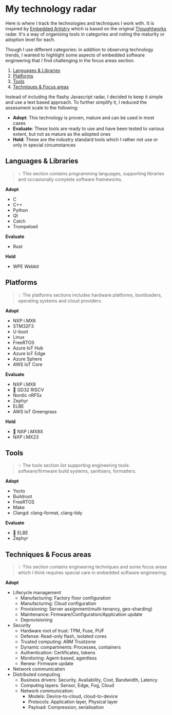 My technology radar
===================

Here is where I track the technologies and techniques I work with. It is
inspired by [Embedded Artistry](https://embeddedartistry.com) which is
based on the original [Thoughtworks](https://www.thoughtworks.com/radar)
radar. It's a way of organising tools in categories and noting the
maturity or adoption level for each.

Though I use different categories: in addition to
observing technology trends, I wanted to highlight some aspects of
embedded software engineering that I find challenging in the focus areas
section.

1.  [Languages & Libraries](#Languages%20&%20Libraries)
2.  [Platforms](#platforms)
3.  [Tools](#tools)
4.  [Techniques & Focus areas](#Techniques%20&%20focus%20areas)

Instead of including the flashy Javascript radar, I decided to keep it
simple and use a text based approach. To further simplify it, I reduced
the assessment scale to the following:

- **Adopt**: This technology is proven, mature and can be used in most
  cases
- **Evaluate**: These tools are ready to use and have been tested to
  various extent, but not as mature as the adopted ones
- **Hold**: These are the industry standard tools which I rather not use
  or only in special circumstances

Languages & Libraries
---------------------

> 💡 This section contains programming languages, supporting libraries
> and occasionally complete software frameworks.

**Adopt**

- C
- C++
- Python
- Qt
- Catch
- Trompeloeil

**Evaluate**

- Rust

**Hold**

- WPE Webkit

Platforms
---------

> 💡 The platforms sections includes hardware platforms, bootloaders,
> operating systems and cloud providers.

**Adopt**

- NXP i.MX6
- STM32F3
- U-boot
- Linux
- FreeRTOS
- Azure IoT Hub
- Azure IoT Edge
- Azure Sphere
- AWS IoT Core

**Evaluate**

- NXP i.MX8
- 🔺 GD32 RISCV
- Nordic nRF5x
- Zephyr
- ELBE
- AWS IoT Greengrass

**Hold**

- 🔻 NXP i.MX8X
- NXP i.MX23

Tools
-----

> 💡 The tools section list supporting engineering tools:
> software/firmware build systems, sanitisers, formatters.

**Adopt**

- Yocto
- Buildroot
- FreeRTOS
- Make
- Clangd: clang-format, clang-tidy

**Evaluate**

- 🔺 ELBE
- Zephyr

Techniques & Focus areas
------------------------

> 💡 This section contains engineering techniques and some focus areas
> which I think requires special care in embedded software engineering.

**Adopt**

- Lifecycle management
	- Manufacturing: Factory floor configuration
	- Manufacturing: Cloud configuration
	- Provisioning: Server assignment(multi-tenancy, geo-sharding)
	- Maintenance: Firmware/Configuration/Application update
	- Deprovisioning
- Security
	- Hardware root of trust: TPM, Fuse, PUF
	- Defense: Read-only flash, isolated cores
	- Trusted computing: ARM Trustzone
	- Dynamic compartments: Processes, containers
	- Authentication: Certificates, tokens
	- Monitoring: Agent-based, agentless
	- Renew: Firmware update
- Network communication
- Distributed computing
	- Business drivers: Security, Availability, Cost, Bandwidth, Latency
	- Computing layers: Sensor, Edge, Fog, Cloud
	- Network communication:
		- Models: Device-to-cloud, cloud-to-device
		- Protocols: Application layer, Physical layer
		- Payload: Compression, serialisation



